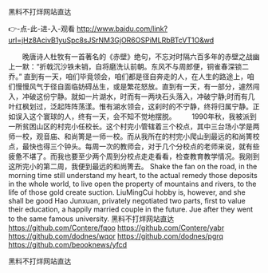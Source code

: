 
黑料不打烊网站直达




👉-点-此-进-入-观看  http://www.baidu.com/link?url=jHz8AcivB1yuSpc8sJSrNM3GjOR6OSPiMLRbBTcVT1O&wd




　　晚唐诗人杜牧有一首著名的《赤壁》绝句，不忘对时隔六百多年的赤壁之战幽上一默：“折戟沉沙铁未销，自将磨洗认前朝。东风不与周郎便，铜雀春深锁二乔。”
直到有一天，咱们毕竟领会，咱们都是径自奔走的人，在人生的路途上，咱们慢慢风气于径自面临妨碍丛生，或是繁花怒放。直到有一天，有一部分，遽然闯入，冲破这份宁静。就如一片湖水，时而有一两块石头落入，冲破宁静;时而有几叶红枫划过，泛起阵阵荡漾。惟有湖水领会，这刹时的不宁静，终将归属宁静。正如误入这个寰球的人，终有一天，会不知不觉地摆脱。
　　1990年秋，我被派到一所贫困山区的村完小任校长。这个村完小管辖着三个校点，其中三台场小学是两师一校，观音庙、和尚箐是一师一校。而从我所在的村完小爬山到最远的和尚箐校点，最快也得三个钟头。每周一次的教师会，对于几个分校点的老师来说，就有些疲惫不堪了。而我也要至少两个周到分校点走走看看，检查教育教学情况。我刚到这所完小的第二周，我便到最远的和尚箐去。
Shake the fan on the road, in the morning time still understand my heart, to the actual remedy those deposits in the whole world, to live open the property of mountains and rivers, to the life of those gold create suction.
LiuMingCui hobby is, however, and she shall be good Hao Junxuan, privately negotiated two parts, first to value their education, a happily married couple in the future.
Jue after they went to the same famous university.
黑料不打烊网站直达 https://github.com/Contere/fqoo
https://github.com/Contere/yabr
https://github.com/dodnes/wqor
https://github.com/dodnes/pgrq
https://github.com/beooknews/yfcd





黑料不打烊网站直达
